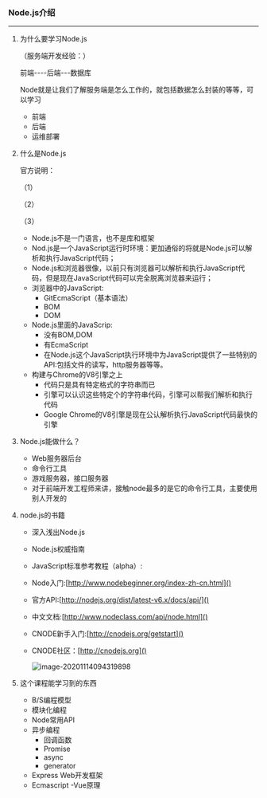 ### Node.js介绍

------

1. 为什么要学习Node.js

   （服务端开发经验：）

   前端----后端---数据库

   Node就是让我们了解服务端是怎么工作的，就包括数据怎么封装的等等，可以学习

   - 前端
   - 后端
   - 运维部署

2. 什么是Node.js

   官方说明：

   （1）

   （2）

   （3）

   - Node.js不是一门语言，也不是库和框架
   - Nod.js是一个JavaScript运行时环境：更加通俗的将就是Node.js可以解析和执行JavaScript代码；
   - Node.js和浏览器很像，以前只有浏览器可以解析和执行JavaScript代码，但是现在JavaScript代码可以完全脱离浏览器来运行；
   - 浏览器中的JavaScript:
     - GitEcmaScript（基本语法）
     - BOM
     - DOM
   - Node.js里面的JavaScrip:
     - 没有BOM,DOM
     - 有EcmaScript
     - 在Node.js这个JavaScript执行环境中为JavaScript提供了一些特别的API:包括文件的读写，http服务器等等。
   - 构建与Chrome的V8引擎之上
     - 代码只是具有特定格式的字符串而已
     - 引擎可以认识这些特定个的字符串代码，引擎可以帮我们解析和执行代码
     - Google Chrome的V8引擎是现在公认解析执行JavaScript代码最快的引擎

3. Node.js能做什么？

   - Web服务器后台
   - 命令行工具
   - 游戏服务器，接口服务器
   - 对于前端开发工程师来讲，接触node最多的是它的命令行工具，主要使用别人开发的
   
4. node.js的书籍

   - 深入浅出Node.js

   - Node.js权威指南

   - JavaScript标准参考教程（alpha）:

   - Node入门:[http://www.nodebeginner.org/index-zh-cn.html]()

   - 官方API:[http://nodejs.org/dist/latest-v6.x/docs/api/]()

   - 中文文档:[http://www.nodeclass.com/api/node.html]()

   - CNODE新手入门:[http://cnodejs.org/getstart]()

   - CNODE社区：[http://cnodejs.org]()

     ![image-20201114094319898](C:\Users\cheng\AppData\Roaming\Typora\typora-user-images\image-20201114094319898.png)

5. 这个课程能学习到的东西

   - B/S编程模型
   - 模块化编程
   - Node常用API
   - 异步编程
     - 回调函数
     - Promise
     - async
     - generator
   - Express Web开发框架
   - Ecmascript
   -Vue原理
  

   

